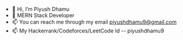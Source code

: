 - 👋 Hi, I’m Piyush Dhamu
- 🌱 MERN Stack Developer
- 📫 You can reach me through my email piyushdhamu9@gmail.com
- 📫 My Hackerrank/Codeforces/LeetCode Id -- piyushdhamu9
<!---
piyushdhamu9/piyushdhamu9 is a ✨ special ✨ repository because its `README.md` (this file) appears on your GitHub profile.
You can click the Preview link to take a look at your changes.
--->
